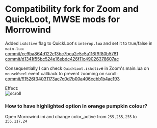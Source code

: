 # Compatibility fork for Zoom and QuickLoot, MWSE mods for Morrowind

Added `isActive` flag to QuickLoot's `interop.lua` and set it to true/false in `main.lua`:  
[commit/ce9ba864d122e13bc7bea2e5c5a116f9f80b5781](https://github.com/the-overdriven/morrowind-zoom-and-quickloot-compatibility/commit/ce9ba864d122e13bc7bea2e5c5a116f9f80b5781)  
[commit/d1341f55bc524e16ebdc426f11c49026378607ac](https://github.com/the-overdriven/morrowind-zoom-and-quickloot-compatibility/commit/d1341f55bc524e16ebdc426f11c49026378607ac)  

Consequentially I can check `QuickLoot.isActiv`e in Zoom's main.lua on `mouseWheel` event callback to prevent zooming on scroll:  
[commit/91526f34031173ac7c0d7b00a406ccbb1b4ac193](https://github.com/the-overdriven/morrowind-zoom-and-quickloot-compatibility/commit/91526f34031173ac7c0d7b00a406ccbb1b4ac193)  

Effect:  
![scroll](https://github.com/the-overdriven/morrowind-zoom-and-quickloot-compatibility/assets/100090726/99d8bf43-6aa0-4b1d-a889-86d5728ca6ae)
  
### How to have highlighted option in ~~orange~~ pumpkin colour?
Open Morrowind.ini and change color_active from `255,255,255` to `255,117,24`

